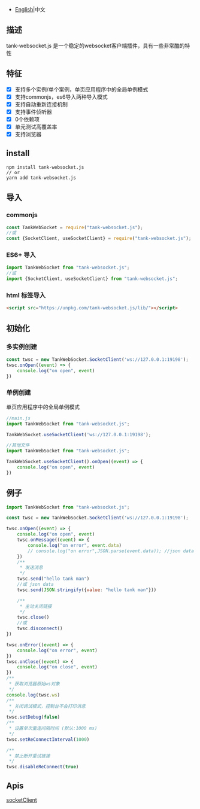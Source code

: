 * [English](README_zh.md)|中文

## 描述

tank-websocket.js 是一个稳定的websocket客户端插件，具有一些非常酷的特性

## 特征

- [x] 支持多个实例/单个案例，单页应用程序中的全局单例模式
- [x] 支持commonjs，es6导入两种导入模式
- [x] 支持自动重新连接机制
- [x] 支持事件侦听器
- [x] 0个依赖项
- [x] 单元测试高覆盖率
- [x] 支持浏览器

## install

```shell
npm install tank-websocket.js
// or
yarn add tank-websocket.js
```

## 导入

### commonjs

```javascript
const TankWebSocket = require("tank-websocket.js");
//或
const {SocketClient, useSocketClient} = require("tank-websocket.js");
```

### ES6+ 导入

```javascript
import TankWebSocket from "tank-websocket.js";
//或
import {SocketClient, useSocketClient} from "tank-websocket.js";
```

### html 标签导入

```html
<script src="https://unpkg.com/tank-websocket.js/lib/"></script>
```

## 初始化

### 多实例创建

```javascript
const twsc = new TankWebSocket.SocketClient('ws://127.0.0.1:19198');
twsc.onOpen((event) => {
    console.log("on open", event)
})
```

### 单例创建

单页应用程序中的全局单例模式

```javascript
//main.js
import TankWebSocket from "tank-websocket.js";

TankWebSocket.useSocketClient('ws://127.0.0.1:19198');

//其他文件
import TankWebSocket from "tank-websocket.js";

TankWebSocket.useSocketClient().onOpen((event) => {
    console.log("on open", event)
})
```

## 例子

```javascript
import TankWebSocket from "tank-websocket.js";

const twsc = new TankWebSocket.SocketClient('ws://127.0.0.1:19198');

twsc.onOpen((event) => {
    console.log("on open", event)
    twsc.onMessage((event) => {
        console.log("on error", event.data)
        // console.log("on error",JSON.parse(event.data)); //json data
    })
    /**
     * 发送消息
     */
    twsc.send("hello tank man")
    //或 json data
    twsc.send(JSON.stringify({value: "hello tank man"}))

    /**
     * 主动关闭链接
     */
    twsc.close()
    //或
    twsc.disconnect()
})

twsc.onError((event) => {
    console.log("on error", event)
})
twsc.onClose((event) => {
    console.log("on close", event)
})
/**
 * 获取浏览器原始ws对象
 */
console.log(twsc.ws)
/**
 * 关闭调试模式，控制台不会打印消息
 */
twsc.setDebug(false)
/**
 * 设置单次重连间隔时间 (默认:1000 ms)
 */
twsc.setReConnectInterval(1000)

/**
 * 禁止断开重试链接
 */
twsc.disableReConnect(true)
```

## Apis

[socketClient](./types/socketClient.d.ts)
